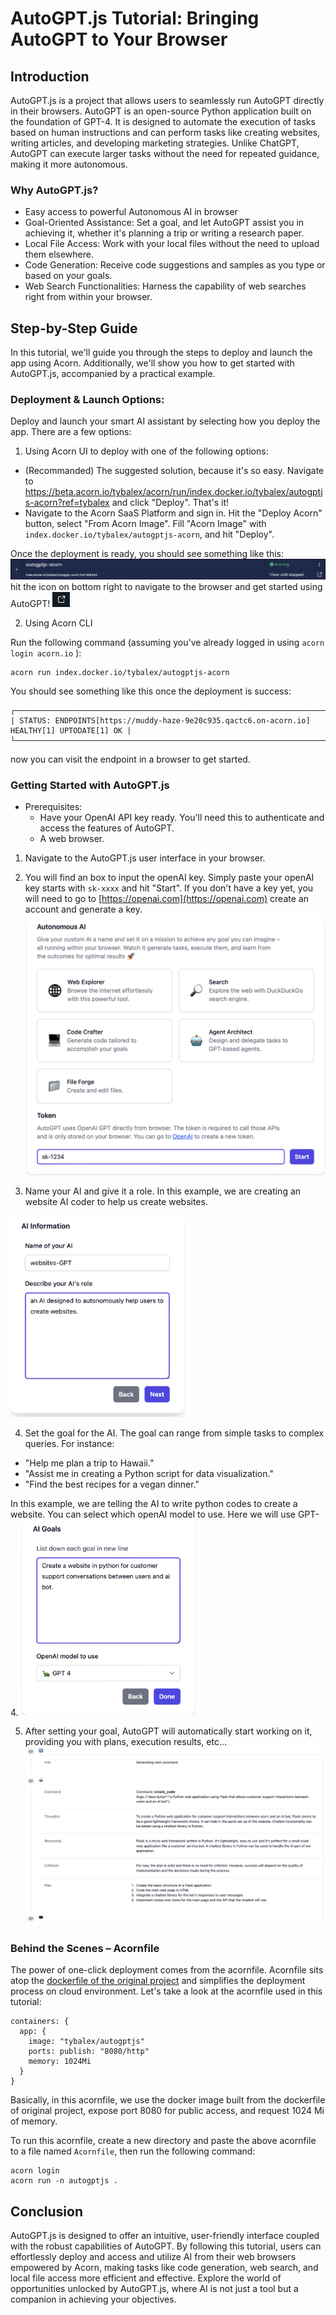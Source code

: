 # AutoGPT.js Tutorial: Bringing AutoGPT to Your Browser

## Introduction
AutoGPT.js is a project that allows users to seamlessly run AutoGPT directly in their browsers. AutoGPT is an open-source Python application built on the foundation of GPT-4. It is designed to automate the execution of tasks based on human instructions and can perform tasks like creating websites, writing articles, and developing marketing strategies. Unlike ChatGPT, AutoGPT can execute larger tasks without the need for repeated guidance, making it more autonomous.

### Why AutoGPT.js?
* Easy access to powerful Autonomous AI in browser 
* Goal-Oriented Assistance: Set a goal, and let AutoGPT assist you in achieving it, whether it's planning a trip or writing a research paper.
* Local File Access: Work with your local files without the need to upload them elsewhere.
* Code Generation: Receive code suggestions and samples as you type or based on your goals.
* Web Search Functionalities: Harness the capability of web searches right from within your browser.

## Step-by-Step Guide
In this tutorial, we'll guide you through the steps to deploy and launch the app using Acorn. Additionally, we'll show you how to get started with AutoGPT.js, accompanied by a practical example.

### Deployment & Launch Options:
Deploy and launch your smart AI assistant by selecting how you deploy the app. There are a few options:

1. Using Acorn UI to deploy with one of the following options:

- (Recommanded) The suggested solution, because it's so easy. Navigate to https://beta.acorn.io/tybalex/acorn/run/index.docker.io/tybalex/autogptjs-acorn?ref=tybalex and click "Deploy". That's it!
- Navigate to the Acorn SaaS Platform and sign in. Hit the "Deploy Acorn" button, select "From Acorn Image". Fill "Acorn Image" with `index.docker.io/tybalex/autogptjs-acorn`, and hit "Deploy". 

Once the deployment is ready, you should see something like this:
![ui_success](images/ui_deploy_success.png)
hit the icon on bottom right to navigate to the browser and get started using AutoGPT!
<img src="images/navigate.png" style="width:2em;">

2. Using Acorn CLI

Run the following command (assuming you've already logged in using `acorn login acorn.io` ):
```
acorn run index.docker.io/tybalex/autogptjs-acorn
```

You should see something like this once the deployment is success:
```
┌─────────────────────────────────────────────────────────────────────────────────────────────┐
| STATUS: ENDPOINTS[https://muddy-haze-9e20c935.qactc6.on-acorn.io] HEALTHY[1] UPTODATE[1] OK |
└─────────────────────────────────────────────────────────────────────────────────────────────┘
```
now you can visit the endpoint in a browser to get started.


### Getting Started with AutoGPT.js
* Prerequisites:
    - Have your OpenAI API key ready. You'll need this to authenticate and access the features of AutoGPT.
    - A web browser. 

1. Navigate to the AutoGPT.js user interface in your browser.

2. You will find an box to input the openAI key. Simply paste your openAI key starts with `sk-xxxx` and hit "Start". If you don't have a key yet, you will need to go to [https://openai.com](https://openai.com) create an account and generate a key.
![input_key](images/input_key.png)

3. Name your AI and give it a role. In this example, we are creating an website AI coder to help us create websites.
<img src="images/setup_ai.png" style="width:20em; height:23em">

4. Set the goal for the AI. The goal can range from simple tasks to complex queries. For instance:
- "Help me plan a trip to Hawaii."
- "Assist me in creating a Python script for data visualization."
- "Find the best recipes for a vegan dinner."

In this example, we are telling the AI to write python codes to create a website. You can select which openAI model to use. Here we will use GPT-4.
<img src="images/set_goals.png" style="width:20em; height:22.4em">

5. After setting your goal, AutoGPT will automatically start working on it, providing you with plans, execution results, etc...
![execution](images/ai_planning.png)


### Behind the Scenes – Acornfile
The power of one-click deployment comes from the acornfile. Acornfile sits atop the [dockerfile of the original project](https://github.com/zabirauf/AutoGPT.js/blob/main/Dockerfile) and simplifies the deployment process on cloud environment. 
Let's take a look at the acornfile used in this tutorial:

```
containers: {
  app: {
    image: "tybalex/autogptjs"
    ports: publish: "8080/http"
    memory: 1024Mi
  }
}
```
Basically, in this acornfile, we use the docker image built from the dockerfile of original project, expose port 8080 for public access, and request 1024 Mi of memory. 

To run this acornfile, create a new directory and paste the above acornfile to a file named `Acornfile`, then run the following command:
```
acorn login
acorn run -n autogptjs .
```

## Conclusion
AutoGPT.js is designed to offer an intuitive, user-friendly interface coupled with the robust capabilities of AutoGPT. By following this tutorial, users can effortlessly deploy and access and utilize AI from their web browsers empowered by Acorn, making tasks like code generation, web search, and local file access more efficient and effective. Explore the world of opportunities unlocked by AutoGPT.js, where AI is not just a tool but a companion in achieving your objectives.